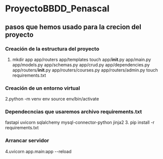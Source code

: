 # ProyectoBBDD_Penascal

## pasos que hemos usado para la crecion del proyecto

### Creación de la estructura del proyecto
1. mkdir app app/routers app/templates
touch app/__init__.py app/main.py app/models.py app/schemas.py app/crud.py app/dependencies.py app/routers/__init__.py app/routers/courses.py app/routers/admin.py
touch requirements.txt

### Creación de un entorno virtual
2.python -m venv env
  source env/bin/activate

### Dependecncias que usaremos archivo requirements.txt
fastapi
uvicorn
sqlalchemy
mysql-connector-python
jinja2
3. pip install -r requirements.txt

### Arrancar servidor
4.uvicorn app.main:app --reload



